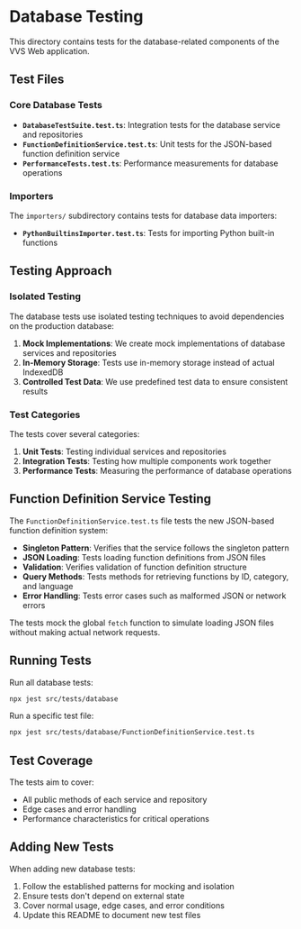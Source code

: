 # Database Testing

This directory contains tests for the database-related components of the VVS Web application.

## Test Files

### Core Database Tests

- **`DatabaseTestSuite.test.ts`**: Integration tests for the database service and repositories
- **`FunctionDefinitionService.test.ts`**: Unit tests for the JSON-based function definition service
- **`PerformanceTests.test.ts`**: Performance measurements for database operations

### Importers

The `importers/` subdirectory contains tests for database data importers:

- **`PythonBuiltinsImporter.test.ts`**: Tests for importing Python built-in functions

## Testing Approach

### Isolated Testing

The database tests use isolated testing techniques to avoid dependencies on the production database:

1. **Mock Implementations**: We create mock implementations of database services and repositories
2. **In-Memory Storage**: Tests use in-memory storage instead of actual IndexedDB
3. **Controlled Test Data**: We use predefined test data to ensure consistent results

### Test Categories

The tests cover several categories:

1. **Unit Tests**: Testing individual services and repositories
2. **Integration Tests**: Testing how multiple components work together
3. **Performance Tests**: Measuring the performance of database operations

## Function Definition Service Testing

The `FunctionDefinitionService.test.ts` file tests the new JSON-based function definition system:

- **Singleton Pattern**: Verifies that the service follows the singleton pattern
- **JSON Loading**: Tests loading function definitions from JSON files
- **Validation**: Verifies validation of function definition structure
- **Query Methods**: Tests methods for retrieving functions by ID, category, and language
- **Error Handling**: Tests error cases such as malformed JSON or network errors

The tests mock the global `fetch` function to simulate loading JSON files without making actual network requests.

## Running Tests

Run all database tests:

```bash
npx jest src/tests/database
```

Run a specific test file:

```bash
npx jest src/tests/database/FunctionDefinitionService.test.ts
```

## Test Coverage

The tests aim to cover:

- All public methods of each service and repository
- Edge cases and error handling
- Performance characteristics for critical operations

## Adding New Tests

When adding new database tests:

1. Follow the established patterns for mocking and isolation
2. Ensure tests don't depend on external state
3. Cover normal usage, edge cases, and error conditions
4. Update this README to document new test files 